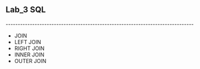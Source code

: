## Lab_3 SQL
<p>------------------------------------------------------------------------------</p>
<ul>
  <li>JOIN</li>
  <li>LEFT JOIN</li>
  <li>RIGHT JOIN</li>
  <li>INNER JOIN</li>
  <li>OUTER JOIN</li> 
</ul>
